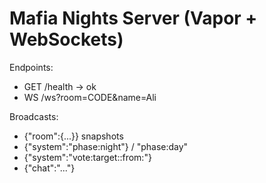 # Mafia Nights Server (Vapor + WebSockets)

Endpoints:
- GET /health -> ok
- WS /ws?room=CODE&name=Ali

Broadcasts:
- {"room":{...}} snapshots
- {"system":"phase:night"} / "phase:day"
- {"system":"vote:target:<uuid-or-skip>:from:<name>"}
- {"chat":"..."}
